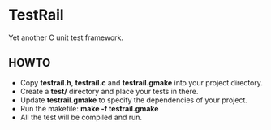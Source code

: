 TestRail
========

Yet another C unit test framework.

HOWTO
-----

* Copy **testrail.h**, **testrail.c** and **testrail.gmake** into your project directory.
* Create a **test/** directory and place your tests in there.
* Update **testrail.gmake** to specify the dependencies of your project.
* Run the makefile: **make -f testrail.gmake**
* All the test will be compiled and run.

